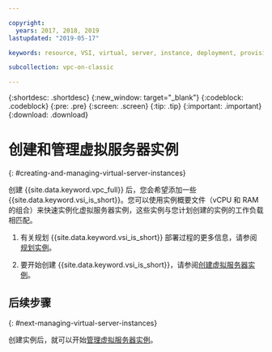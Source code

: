 ```yaml
---

copyright:
  years: 2017, 2018, 2019
lastupdated: "2019-05-17"

keywords: resource, VSI, virtual, server, instance, deployment, provisioning, instantiate, managing

subcollection: vpc-on-classic

---
```


{:shortdesc: .shortdesc}
{:new_window: target="_blank"}
{:codeblock: .codeblock}
{:pre: .pre}
{:screen: .screen}
{:tip: .tip}
{:important: .important}
{:download: .download}

# 创建和管理虚拟服务器实例
{: #creating-and-managing-virtual-server-instances}

创建 {{site.data.keyword.vpc_full}} 后，您会希望添加一些 {{site.data.keyword.vsi_is_short}}。您可以使用实例概要文件（vCPU 和 RAM 的组合）来快速实例化虚拟服务器实例，这些实例与您计划创建的实例的工作负载相匹配。

1. 有关规划 {{site.data.keyword.vsi_is_short}} 部署过程的更多信息，请参阅[规划实例](/docs/vpc-on-classic-vsi?topic=vpc-on-classic-vsi-planning-for-instances)。 

2. 要开始创建 {{site.data.keyword.vsi_is_short}}，请参阅[创建虚拟服务器实例](/docs/vpc-on-classic-vsi?topic=vpc-on-classic-vsi-creating-virtual-servers)。

## 后续步骤
{: #next-managing-virtual-server-instances}

创建实例后，就可以开始[管理虚拟服务器实例](/docs/vpc-on-classic-vsi?topic=vpc-on-classic-vsi-managing-virtual-server-instances)。
